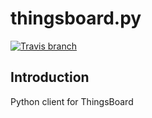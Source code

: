 # thingsboard.py
[![Travis branch](https://img.shields.io/travis/com/I1820/thingsboard.py/master.svg?style=flat-square)](https://travis-ci.com/I1820/thingsboard.py)

## Introduction
Python client for ThingsBoard
